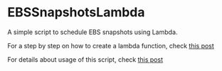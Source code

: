 # EBSSnapshotsLambda
A simple script to schedule EBS snapshots using Lambda.

For a step by step on how to create a lambda function, check [this post](http://blog.powerupcloud.com/2016/02/07/aws-inventory-details-in-csv-using-lambda/)

For details about usage of this script, check [this post]()

